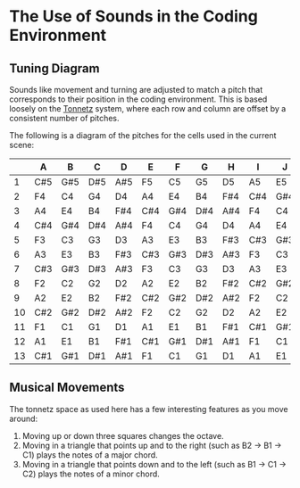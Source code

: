# The Use of Sounds in the Coding Environment

## Tuning Diagram

Sounds like movement and turning are adjusted to match a pitch that corresponds to their position in the coding
environment. This is based loosely on the [Tonnetz](https://en.wikipedia.org/wiki/Tonnetz) system, where each row and
column are offset by a consistent number of pitches.

The following is a diagram of the pitches for the cells used in the current scene:

|       |     A |     B |     C |     D |     E |     F |     G |     H |     I |     J |     K |     L |     M |     N |     O |     P |     Q |  R    |     S |     T |
| ----- | ----- | ----- | ----- | ----- | ----- | ----- | ----- | ----- | ----- | ----- | ----- | ----- | ----- | ----- | ----- | ----- | ----- | ----- | ----- | ----- |
|     1 |   C#5 |   G#5 |   D#5 |   A#5 |    F5 |    C5 |    G5 |    D5 |    A5 |    E5 |    B5 |   F#5 |   C#5 |   G#5 |   D#5 |   A#5 |    F5 |    C5 |    G5 |    D5 |    A5 |    E5 |
|     2 |    F4 |    C4 |    G4 |    D4 |    A4 |    E4 |    B4 |   F#4 |   C#4 |   G#4 |   D#4 |   A#4 |    F4 |    C4 |    G4 |    D4 |    A4 |    E4 |    B4 |   F#4 |   C#4 |   G#4 |
|     3 |    A4 |    E4 |    B4 |   F#4 |   C#4 |   G#4 |   D#4 |   A#4 |    F4 |    C4 |    G4 |    D4 |    A4 |    E4 |    B4 |   F#4 |   C#4 |   G#4 |   D#4 |   A#4 |    F4 |    C4 |
|     4 |   C#4 |   G#4 |   D#4 |   A#4 |    F4 |    C4 |    G4 |    D4 |    A4 |    E4 |    B4 |   F#4 |   C#4 |   G#4 |   D#4 |   A#4 |    F4 |    C4 |    G4 |    D4 |    A4 |    E4 |
|     5 |    F3 |    C3 |    G3 |    D3 |    A3 |    E3 |    B3 |   F#3 |   C#3 |   G#3 |   D#3 |   A#3 |    F3 |    C3 |    G3 |    D3 |    A3 |    E3 |    B3 |   F#3 |   C#3 |   G#3 |
|     6 |    A3 |    E3 |    B3 |   F#3 |   C#3 |   G#3 |   D#3 |   A#3 |    F3 |    C3 |    G3 |    D3 |    A3 |    E3 |    B3 |   F#3 |   C#3 |   G#3 |   D#3 |   A#3 |    F3 |    C3 |
|     7 |   C#3 |   G#3 |   D#3 |   A#3 |    F3 |    C3 |    G3 |    D3 |    A3 |    E3 |    B3 |   F#3 |   C#3 |   G#3 |   D#3 |   A#3 |    F3 |    C3 |    G3 |    D3 |    A3 |    E3 |
|     8 |    F2 |    C2 |    G2 |    D2 |    A2 |    E2 |    B2 |   F#2 |   C#2 |   G#2 |   D#2 |   A#2 |    F2 |    C2 |    G2 |    D2 |    A2 |    E2 |    B2 |   F#2 |   C#2 |   G#2 |
|     9 |    A2 |    E2 |    B2 |   F#2 |   C#2 |   G#2 |   D#2 |   A#2 |    F2 |    C2 |    G2 |    D2 |    A2 |    E2 |    B2 |   F#2 |   C#2 |   G#2 |   D#2 |   A#2 |    F2 |    C2 |
|    10 |   C#2 |   G#2 |   D#2 |   A#2 |    F2 |    C2 |    G2 |    D2 |    A2 |    E2 |    B2 |   F#2 |   C#2 |   G#2 |   D#2 |   A#2 |    F2 |    C2 |    G2 |    D2 |    A2 |    E2 |
|    11 |    F1 |    C1 |    G1 |    D1 |    A1 |    E1 |    B1 |   F#1 |   C#1 |   G#1 |   D#1 |   A#1 |    F1 |    C1 |    G1 |    D1 |    A1 |    E1 |    B1 |   F#1 |   C#1 |   G#1 |
|    12 |    A1 |    E1 |    B1 |   F#1 |   C#1 |   G#1 |   D#1 |   A#1 |    F1 |    C1 |    G1 |    D1 |    A1 |    E1 |    B1 |   F#1 |   C#1 |   G#1 |   D#1 |   A#1 |    F1 |    C1 |
|    13 |   C#1 |   G#1 |   D#1 |   A#1 |    F1 |    C1 |    G1 |    D1 |    A1 |    E1 |    B1 |   F#1 |   C#1 |   G#1 |   D#1 |   A#1 |    F1 |    C1 |    G1 |    D1 |    A1 |    E1 |


## Musical Movements

The tonnetz space as used here has a few interesting features as you move around:

1. Moving up or down three squares changes the octave.
2. Moving in a triangle that points up and to the right (such as B2 -> B1 -> C1) plays the notes of a major chord.
3. Moving in a triangle that points down and to the left (such as B1 -> C1 -> C2) plays the notes of a minor chord.